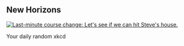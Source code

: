 ## New Horizons
[![Last-minute course change: Let's see if we can hit Steve's house.](https://imgs.xkcd.com/comics/new_horizons.png)](https://xkcd.com/1532/ "Last-minute course change: Let's see if we can hit Steve's house.")

Your daily random xkcd
